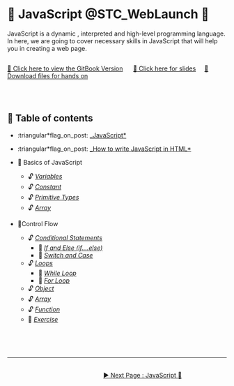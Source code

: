 # :trumpet: JavaScript @STC_WebLaunch :trumpet:

JavaScript is a dynamic , interpreted and high-level programming language. In here, we are going to cover necessary skills in JavaScript that will help you in creating a web page.
<br>

##

[:pushpin: Click here to view the GitBook Version](https://cheongyien.gitbook.io/javascript/) &nbsp;&nbsp;&nbsp;&nbsp;
[:pushpin: Click here for slides](https://slides.com/cheongyien/javascript_stc)&nbsp;&nbsp;&nbsp;&nbsp;
<a href="hands_on.zip" download="WebLaunch2020_JS"> :pushpin: Download files for hands on</a>

<!-- [:pushpin: Download files for hands on](<a href="hands_on" donwload></a>) -->

##

<br>

## :memo: Table of contents

- :triangular*flag_on_post: [\_JavaScript*](javascript.md)
- :triangular*flag_on_post: [\_How to write JavaScript in HTML*](how-to-write-javascript-in-html.md)
- :triangular_flag_on_post: Basics of JavaScript

  - :unlock: [_Variables_](basics-of-javascript/variables.md)
  - :unlock: [_Constant_](basics-of-javascript/constant.md)
  - :unlock: [_Primitive Types_](basics-of-javascript/primitive-types.md)
  - :unlock: [_Array_](basics-of-javascript/array.md)

- :triangular_flag_on_post:Control Flow

  - :unlock: [_Conditional Statements_](control-flow/conditional-statements/README.md)
    - :key: [_If and Else \(if....else\)_](control-flow/conditional-statements/if-and-else-if....else.md)
    - :key: [_Switch and Case_](control-flow/conditional-statements/switch-and-case.md)
  - :unlock: [_Loops_](control-flow/loops/README.md)
    - :key: [_While Loop_](control-flow/loops/while-loop.md)
    - :key: [_For Loop_](control-flow/loops/for-loop.md)
  - :unlock: [_Object_](control-flow/object.md)
  - :unlock: [_Array_](control-flow/array.md)
  - :unlock: [_Function_](control-flow/function.md)
  - :dart: [_Exercise_](control-flow/exercise.md)

<br><br><br>

<hr>

&nbsp;&nbsp;&nbsp;&nbsp;&nbsp;&nbsp;&nbsp;&nbsp;&nbsp;&nbsp;&nbsp;&nbsp;&nbsp;&nbsp;&nbsp;&nbsp;&nbsp;&nbsp;&nbsp;&nbsp;&nbsp;&nbsp;&nbsp;&nbsp;&nbsp;&nbsp;&nbsp;&nbsp;&nbsp;&nbsp;&nbsp;&nbsp;&nbsp;&nbsp;&nbsp;&nbsp;&nbsp;&nbsp;&nbsp;&nbsp;&nbsp;&nbsp;&nbsp;&nbsp;&nbsp;&nbsp;&nbsp;&nbsp;&nbsp;&nbsp;&nbsp;&nbsp;&nbsp;&nbsp;&nbsp;&nbsp;&nbsp;&nbsp;&nbsp;&nbsp;&nbsp;&nbsp;&nbsp;&nbsp;&nbsp;&nbsp;&nbsp;&nbsp;&nbsp;&nbsp;&nbsp;&nbsp;&nbsp;&nbsp;&nbsp;&nbsp;&nbsp;&nbsp;&nbsp;&nbsp;&nbsp;&nbsp;&nbsp;&nbsp;&nbsp;&nbsp;&nbsp;&nbsp;&nbsp;&nbsp;&nbsp;&nbsp;&nbsp;&nbsp;&nbsp;&nbsp;&nbsp;&nbsp;&nbsp;&nbsp;&nbsp;&nbsp;&nbsp;&nbsp;&nbsp;&nbsp;&nbsp;&nbsp;&nbsp;&nbsp;&nbsp;&nbsp;&nbsp;&nbsp;&nbsp;&nbsp;&nbsp;&nbsp;&nbsp;&nbsp;&nbsp;&nbsp;&nbsp;&nbsp;&nbsp;&nbsp;&nbsp;&nbsp;&nbsp;&nbsp;&nbsp;&nbsp;&nbsp;&nbsp;&nbsp;&nbsp;&nbsp;&nbsp;&nbsp;&nbsp;&nbsp;&nbsp;&nbsp;&nbsp;&nbsp;&nbsp;&nbsp;&nbsp;&nbsp;&nbsp;&nbsp;&nbsp;&nbsp;&nbsp;&nbsp;&nbsp;&nbsp;&nbsp;&nbsp;&nbsp;&nbsp;&nbsp;&nbsp;&nbsp;&nbsp;&nbsp;&nbsp;&nbsp;&nbsp;&nbsp;&nbsp;&nbsp;&nbsp;&nbsp;&nbsp;&nbsp;&nbsp;&nbsp;&nbsp;&nbsp;&nbsp;&nbsp;&nbsp; [ :arrow_forward: Next Page : JavaScript :triangular_flag_on_post: ](javascript.md)
